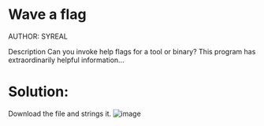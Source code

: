 # Wave a flag

AUTHOR: SYREAL

Description
Can you invoke help flags for a tool or binary? This program has extraordinarily helpful information...

# Solution:
Download the file and strings it.
![image](https://github.com/LAVANYA-PIDIKITI/picoCTF-Writeup/assets/98797256/b1382474-842e-4667-a7b0-0ce390a95c55)
